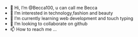- 👋 Hi, I’m @Becca100,  u can call me Becca
- 👀 I’m interested in technology,fashion and beauty 
- 🌱 I’m currently learning web development and touch typing 
- 💞️ I’m looking to collaborate on github
- 📫 How to reach me ...

<!---
Becca100/Becca100 is a ✨ special ✨ repository because its `README.md` (this file) appears on your GitHub profile.
You can click the Preview link to take a look at your changes.
--->
